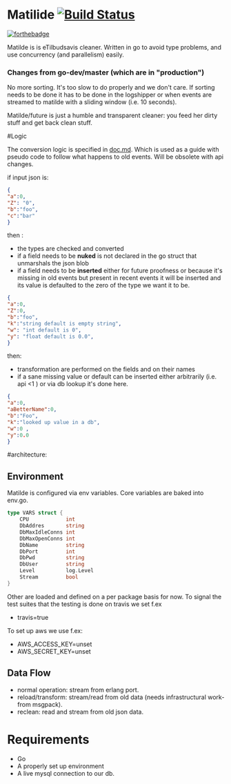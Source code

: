 
Matilide  [![Build Status](https://magnum.travis-ci.com/shopgun/matilde.svg?token=H7MjHi74teZgv8JHTYhx&branch=feature/future)](https://magnum.travis-ci.com/shopguncom/matilde)
=========
[![forthebadge](http://forthebadge.com/images/badges/built-by-hipsters.svg)](http://forthebadge.com)


Matilde is is eTilbudsavis cleaner. Written in go to avoid type problems, and use concurrency (and parallelism) easily.

### Changes from go-dev/master (which are in "production")

No more sorting. It's too slow to do properly and we don't care. If sorting needs to be done it has to be done in the logshipper or
when events are streamed to matilde with a sliding window (i.e. 10 seconds).

Matilde/future is just a humble and transparent  cleaner: you feed her dirty stuff and get back clean stuff.

#Logic

The conversion logic is specified in [doc.md](./doc.md). Which is used as a guide with pseudo code to follow what happens to old events.
Will be obsolete with api changes.

if input json is:

```json
{
"a":0,
"Z": "0",
"b":"foo",
"c":"bar"
}
```

then :

 - the types are checked and converted
 - if a field needs to be **nuked** is not declared in the go struct that unmarshals the json blob
 - if a field needs to be **inserted** either for future proofness or because it's missing in old events but present in recent events it will be inserted and its value is defaulted to the zero of the type we want it to be.

```json
{
"a":0,
"Z":0,
"b":"foo",
"k":"string default is empty string",
"w": "int default is 0",
"y": "float default is 0.0",
}
```

then:

- transformation are performed on the fields and on their names
- if a sane missing value or default can be inserted either arbitrarily (i.e. api <1 ) or via db lookup it's done here.

```json
{
"a":0,
"aBetterName":0,
"b":"Foo",
"k":"looked up value in a db",
"w":0 ,
"y":0.0
}
```

#architecture:
## Environment
Matilde is configured via env variables.
Core variables are baked into env.go.

```go
type VARS struct {
	CPU            int
	DbAddres       string
	DbMaxIdleConns int
	DbMaxOpenConns int
	DbName         string
	DbPort         int
	DbPwd          string
	DbUser         string
	Level          log.Level
	Stream         bool
}
```
Other are loaded and defined on a per package basis for now.
To signal the test suites that the testing is done on travis we set f.ex

- travis=true

To set up aws we use f.ex:

- AWS_ACCESS_KEY=unset
- AWS_SECRET_KEY=unset




## Data Flow

- normal operation: stream from erlang port.
- reload/transform: stream/read from old data (needs infrastructural work-from msgpack).
- reclean: read and stream from old json data.


# Requirements
- Go
- A properly set up environment
- A live mysql connection to our db.
